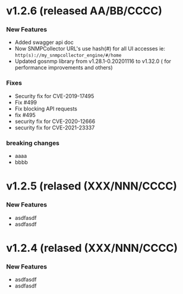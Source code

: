 # v1.2.6 (released AA/BB/CCCC)


### New Features

* Added swagger api doc
* Now SNMPCollector URL's use hash(#) for all UI accesses ie: `http(s)://my_snmpcollector_engine/#/home`
* Updated gosnmp library from  v1.28.1-0.20201116 to v1.32.0 ( for performance improvements and others) 

### Fixes

* Security fix for CVE-2019-17495
* Fix #499
* Fix blocking API requests
* fix #495
* security fix for CVE-2020-12666
* security fix for CVE-2021-23337

### breaking changes

* aaaa
* bbbb


# v1.2.5 (relased (XXX/NNN/CCCC)

### New Features

 * asdfasdf
 * asdfasdf


# v1.2.4 (relased (XXX/NNN/CCCC)

### New Features

 * asdfasdf
 * asdfasdf
